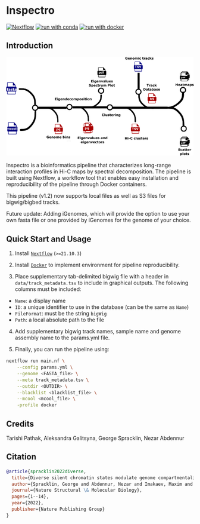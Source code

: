# Inspectro 

[![Nextflow](https://img.shields.io/badge/nextflow%20DSL2-%E2%89%A521.10.3-23aa62.svg)](https://www.nextflow.io/)
[![run with conda](http://img.shields.io/badge/run%20with-conda-3EB049?labelColor=000000&logo=anaconda)](https://docs.conda.io/en/latest/)
[![run with docker](https://img.shields.io/badge/run%20with-docker-0db7ed?labelColor=000000&logo=docker)](https://www.docker.com/)


## Introduction

![Diagram of Inspectro pipeline](/assets/inspectro_subway_map.png)

Inspectro is a bioinformatics pipeline that characterizes long-range interaction profiles in Hi-C maps by spectral decomposition. The pipeline is built using Nextflow, a workflow tool that enables easy installation and reproducibility of the pipeline through Docker containers. 

This pipeline (v1.2) now supports local files  as well as S3 files for bigwig/bigbed tracks. 

Future update: Adding iGenomes, which will provide the option to use your own fasta file or one provided by iGenomes for the genome of your choice.
 
## Quick Start and Usage

1. Install [`Nextflow`](https://www.nextflow.io/docs/latest/getstarted.html#installation) (`>=21.10.3`)

2. Install [`Docker`](https://docs.docker.com/engine/installation/) to implement environment for pipeline reproducibility.

3. Place supplementary tab-delimited bigwig file with a header in `data/track_metadata.tsv` to include in graphical outputs. The following columns must be included:

* `Name`: a display name
* `ID`: a unique identifier to use in the database (can be the same as `Name`)
* `FileFormat`: must be the string `bigWig`
* `Path`: a local absolute path to the file

4. Add supplementary bigwig track names, sample name and genome assembly name to the params.yml file.

5. Finally, you can run the pipeline using:

  ```bash
  nextflow run main.nf \
      --config params.yml \
      --genome <FASTA_file> \
      --meta track_metadata.tsv \
      --outdir <OUTDIR> \
      --blacklist <blacklist_file> \
      --mcool <mcool_file> \
      -profile docker
  ```

## Credits
Tarishi Pathak, Aleksandra Galitsyna, George Spracklin, Nezar Abdennur

## Citation

```bibtex
@article{spracklin2022diverse,
  title={Diverse silent chromatin states modulate genome compartmentalization and loop extrusion barriers},
  author={Spracklin, George and Abdennur, Nezar and Imakaev, Maxim and Chowdhury, Neil and Pradhan, Sriharsa and Mirny, Leonid A and Dekker, Job},
  journal={Nature Structural \& Molecular Biology},
  pages={1--14},
  year={2022},
  publisher={Nature Publishing Group}
}
```
